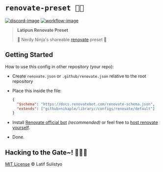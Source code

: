 # `renovate-preset 🥷💅`

[![discord-image]][discord-url]
[![workflow-image]][workflow-url]

> **Latipun Renovate Preset**
>
> 🥷 Nerdy Ninja's shareable [renovate](https://docs.renovatebot.com/config-presets/) preset 💅

## Getting Started

How to use this config in other repository (your repo):

- Create `renovate.json` or `.github/renovate.json` relative to the root repository
- Place this inside the file:

  ```json
  {
    "$schema": "https://docs.renovatebot.com/renovate-schema.json",
    "extends": ["github>nikaple/library//configs/renovate/default"]
  }
  ```

- Install [Renovate official bot](https://github.com/marketplace/renovate) _(recommended)_ or feel free to [host renovate yourself](https://docs.renovatebot.com/getting-started/running/).

- Done.

## Hacking to the Gate~! 🧑‍💻🎶

[MIT License][license-url] © Latif Sulistyo

<!-- Variables -->

[discord-image]: https://img.shields.io/discord/758271814153011201?label=Developers%20Indonesia&logo=discord&style=flat-square
[discord-url]: https://discord.gg/njSj2Nq "Chat and discuss at Developers Indonesia"
[workflow-image]: https://img.shields.io/github/workflow/status/nikaple/library/%E2%9A%99%F0%9F%9A%80?label=CI%2FCD&logo=github-actions&style=flat-square
[workflow-url]: https://github.com/nikaple/library/actions "GitHub Actions"
[license-url]: https://github.com/nikaple/library/blob/main/license "MIT License"
